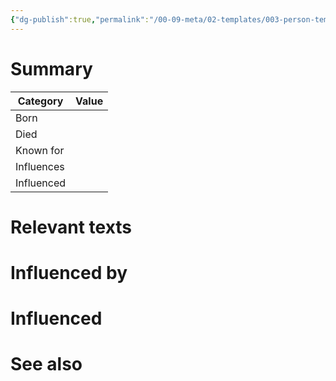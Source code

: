 ```yaml
---
{"dg-publish":true,"permalink":"/00-09-meta/02-templates/003-person-template/","tags":[" #meta/templates"]}
---
```



# Summary

| Category   | Value |
| ---------- | ----- |
| Born       |       |
| Died       |       |
| Known for  |       |
| Influences |       |
| Influenced |       |

# Relevant texts

# Influenced by

# Influenced

# See also
